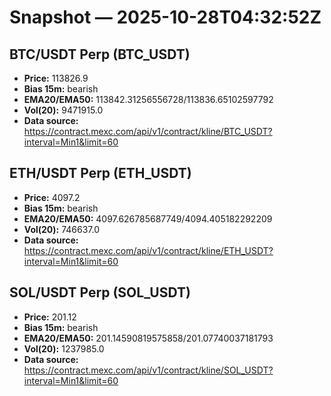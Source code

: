 # Snapshot — 2025-10-28T04:32:52Z

## BTC/USDT Perp (BTC_USDT)
- **Price:** 113826.9
- **Bias 15m:** bearish
- **EMA20/EMA50:** 113842.31256556728/113836.65102597792
- **Vol(20):** 9471915.0
- **Data source:** https://contract.mexc.com/api/v1/contract/kline/BTC_USDT?interval=Min1&limit=60

## ETH/USDT Perp (ETH_USDT)
- **Price:** 4097.2
- **Bias 15m:** bearish
- **EMA20/EMA50:** 4097.626785687749/4094.405182292209
- **Vol(20):** 746637.0
- **Data source:** https://contract.mexc.com/api/v1/contract/kline/ETH_USDT?interval=Min1&limit=60

## SOL/USDT Perp (SOL_USDT)
- **Price:** 201.12
- **Bias 15m:** bearish
- **EMA20/EMA50:** 201.14590819575858/201.07740037181793
- **Vol(20):** 1237985.0
- **Data source:** https://contract.mexc.com/api/v1/contract/kline/SOL_USDT?interval=Min1&limit=60
